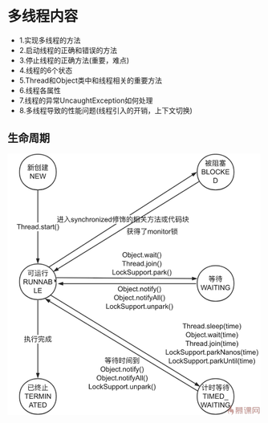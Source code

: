 # 多线程内容
- 1.实现多线程的方法
- 2.启动线程的正确和错误的方法
- 3.停止线程的正确方法(重要，难点)
- 4.线程的6个状态
- 5.Thread和Object类中和线程相关的重要方法
- 6.线程各属性
- 7.线程的异常UncaughtException如何处理
- 8.多线程导致的性能问题(线程引入的开销，上下文切换)

## 生命周期
![fail](img/1.1.png)